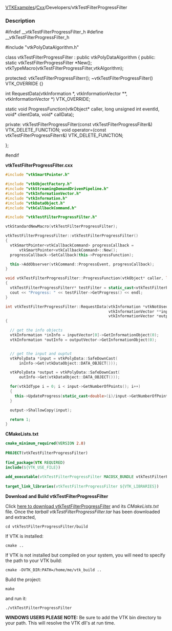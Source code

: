 [VTKExamples](/index/)/[Cxx](/Cxx)/Developers/vtkTestFilterProgressFilter

### Description
<source lang="cpp">
#ifndef __vtkTestFilterProgressFilter_h
#define __vtkTestFilterProgressFilter_h
 
#include "vtkPolyDataAlgorithm.h"
 
class vtkTestFilterProgressFilter : public vtkPolyDataAlgorithm 
{
public:
  static vtkTestFilterProgressFilter *New();
  vtkTypeMacro(vtkTestFilterProgressFilter,vtkAlgorithm);

protected:
  vtkTestFilterProgressFilterr();
  ~vtkTestFilterProgressFilter() VTK_OVERRIDE {}
 
  int RequestData(vtkInformation *, vtkInformationVector **, vtkInformationVector *) VTK_OVERRIDE; 
 
  static void ProgressFunction(vtkObject* caller, long unsigned int eventId, void* clientData, void* callData);
  
private:
  vtkTestFilterProgressFilter(const vtkTestFilterProgressFilter&) VTK_DELETE_FUNCTION;
  void operator=(const vtkTestFilterProgressFilterr&) VTK_DELETE_FUNCTION;
 
};

#endif
</source>

**vtkTestFilterProgressFilter.cxx**
```c++
#include "vtkSmartPointer.h"

#include "vtkObjectFactory.h"
#include "vtkStreamingDemandDrivenPipeline.h"
#include "vtkInformationVector.h"
#include "vtkInformation.h"
#include "vtkDataObject.h"
#include "vtkCallbackCommand.h"

#include "vtkTestFilterProgressFilter.h"

vtkStandardNewMacro(vtkTestFilterProgressFilter);

vtkTestFilterProgressFilter::vtkTestFilterProgressFilter()
{
  vtkSmartPointer<vtkCallbackCommand> progressCallback =
      vtkSmartPointer<vtkCallbackCommand>::New();
  progressCallback->SetCallback(this->ProgressFunction);

  this->AddObserver(vtkCommand::ProgressEvent, progressCallback);
}

void vtkTestFilterProgressFilter::ProgressFunction(vtkObject* caller, long unsigned int eventId, void* clientData, void* callData)
{
  vtkTestFilterProgressFilterr* testFilter = static_cast<vtkTestFilterProgressFilter*>(caller);
  cout << "Progress: " << testFilter->GetProgress() << endl;
}

int vtkTestFilterProgressFilter::RequestData(vtkInformation *vtkNotUsed(request),
                                             vtkInformationVector **inputVector,
                                             vtkInformationVector *outputVector)
{

  // get the info objects
  vtkInformation *inInfo = inputVector[0]->GetInformationObject(0);
  vtkInformation *outInfo = outputVector->GetInformationObject(0);


  // get the input and ouptut
  vtkPolyData *input = vtkPolyData::SafeDownCast(
      inInfo->Get(vtkDataObject::DATA_OBJECT()));

  vtkPolyData *output = vtkPolyData::SafeDownCast(
      outInfo->Get(vtkDataObject::DATA_OBJECT()));

  for(vtkIdType i = 0; i < input->GetNumberOfPoints(); i++)
  {
    this->UpdateProgress(static_cast<double>(i)/input->GetNumberOfPoints());
  }

  output->ShallowCopy(input);

  return 1;
}
```
**CMakeLists.txt**
```cmake
cmake_minimum_required(VERSION 2.8)
 
PROJECT(vtkTestFilterProgressFilter)
 
find_package(VTK REQUIRED)
include(${VTK_USE_FILE})
 
add_executable(vtkTestFilterProgressFilter MACOSX_BUNDLE vtkTestFilterProgressFilter.cxx)
 
target_link_libraries(vtkTestFilterProgressFilter ${VTK_LIBRARIES})
```

**Download and Build vtkTestFilterProgressFilter**

Click [here to download vtkTestFilterProgressFilter](https://github.com/lorensen/VTKWikiExamplesTarballs/raw/master/vtkTestFilterProgressFilter.tar) and its *CMakeLists.txt* file.
Once the *tarball vtkTestFilterProgressFilter.tar* has been downloaded and extracted,
```
cd vtkTestFilterProgressFilter/build 
```
If VTK is installed:
```
cmake ..
```
If VTK is not installed but compiled on your system, you will need to specify the path to your VTK build:
```
cmake -DVTK_DIR:PATH=/home/me/vtk_build ..
```
Build the project:
```
make
```
and run it:
```
./vtkTestFilterProgressFilter
```
**WINDOWS USERS PLEASE NOTE:** Be sure to add the VTK bin directory to your path. This will resolve the VTK dll's at run time.

